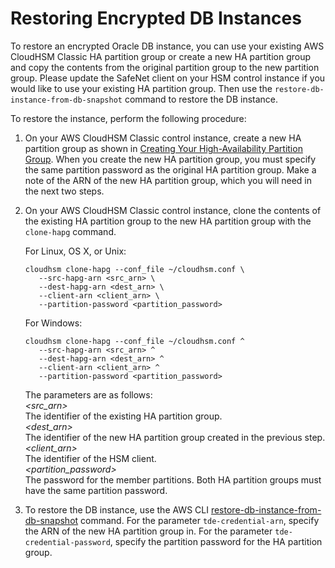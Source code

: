 # Restoring Encrypted DB Instances<a name="Appendix.OracleCloudHSM.Restoring"></a>

To restore an encrypted Oracle DB instance, you can use your existing AWS CloudHSM Classic HA partition group or create a new HA partition group and copy the contents from the original partition group to the new partition group\. Please update the SafeNet client on your HSM control instance if you would like to use your existing HA partition group\. Then use the `restore-db-instance-from-db-snapshot` command to restore the DB instance\.

To restore the instance, perform the following procedure:

1. On your AWS CloudHSM Classic control instance, create a new HA partition group as shown in [Creating Your High\-Availability Partition Group](Appendix.OracleCloudHSM.SetupCloudHSM.md#configure_hapg)\. When you create the new HA partition group, you must specify the same partition password as the original HA partition group\. Make a note of the ARN of the new HA partition group, which you will need in the next two steps\.

1. On your AWS CloudHSM Classic control instance, clone the contents of the existing HA partition group to the new HA partition group with the `clone-hapg` command\.

   For Linux, OS X, or Unix:

   ```
   cloudhsm clone-hapg --conf_file ~/cloudhsm.conf \
      --src-hapg-arn <src_arn> \
      --dest-hapg-arn <dest_arn> \ 
      --client-arn <client_arn> \
      --partition-password <partition_password>
   ```

   For Windows:

   ```
   cloudhsm clone-hapg --conf_file ~/cloudhsm.conf ^
      --src-hapg-arn <src_arn> ^
      --dest-hapg-arn <dest_arn> ^ 
      --client-arn <client_arn> ^
      --partition-password <partition_password>
   ```

   The parameters are as follows:  
*<src\_arn>*  
The identifier of the existing HA partition group\.  
*<dest\_arn>*  
The identifier of the new HA partition group created in the previous step\.  
*<client\_arn>*  
The identifier of the HSM client\.  
*<partition\_password>*  
The password for the member partitions\. Both HA partition groups must have the same partition password\.

1. To restore the DB instance, use the AWS CLI [ restore\-db\-instance\-from\-db\-snapshot](https://docs.aws.amazon.com/cli/latest/reference/rds/restore-db-instance-from-db-snapshot.html) command\. For the parameter `tde-credential-arn`, specify the ARN of the new HA partition group in\. For the parameter `tde-credential-password`, specify the partition password for the HA partition group\. 